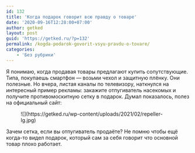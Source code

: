```yaml
---
id: 132
title: 'Когда подарок говорит всю правду о товаре'
date: '2020-09-16T12:28:00+07:00'
author: getked
layout: post
guid: 'https://getked.ru/?p=132'
permalink: /kogda-podarok-govorit-vsyu-pravdu-o-tovare/
categories:
    - 'Без рубрики'
---
```


Я понимаю, когда продавая товары предлагают купить сопутствующие. Типа, покупаешь смартфон — возьми чехол и защитную плёнку. Они полезные. Но вчера, листая каналы по телевизору, наткнулся на интересный пример рекламы: закажите отпугиватель насекомых и получите противомоскитную сетку в подарок. Думал показалось, полез на официальный сайт:

<figure class="wp-block-image size-large">![](https://getked.ru/wp-content/uploads/2021/02/repeller-lg.jpg)</figure>Зачем сетка, если вы отпугиватель продаёте? Не помню чтобы ещё когда-то видел подарок, который сам за себя говорит что основной товар плохо работает.